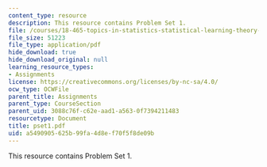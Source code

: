 ```yaml
---
content_type: resource
description: This resource contains Problem Set 1.
file: /courses/18-465-topics-in-statistics-statistical-learning-theory-spring-2007/a5490905625b99fa4d8ef70f5f8de09b_pset1.pdf
file_size: 51223
file_type: application/pdf
hide_download: true
hide_download_original: null
learning_resource_types:
- Assignments
license: https://creativecommons.org/licenses/by-nc-sa/4.0/
ocw_type: OCWFile
parent_title: Assignments
parent_type: CourseSection
parent_uid: 3088c76f-c62e-aad1-a563-0f7394211483
resourcetype: Document
title: pset1.pdf
uid: a5490905-625b-99fa-4d8e-f70f5f8de09b
---
```

This resource contains Problem Set 1.